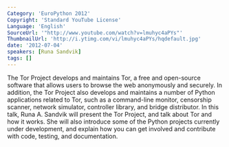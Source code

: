 ```yaml
---
Category: 'EuroPython 2012'
Copyright: 'Standard YouTube License'
Language: 'English'
SourceUrl: '"http://www.youtube.com/watch?v=lmuhyc4aPYs"'
ThumbnailUrl: 'http://i.ytimg.com/vi/lmuhyc4aPYs/hqdefault.jpg'
date: '2012-07-04'
speakers: [Runa Sandvik]
tags: []
---
```

The Tor Project develops and maintains Tor, a free and open-source software
that allows users to browse the web anonymously and securely. In addition, the
Tor Project also develops and maintains a number of Python applications
related to Tor, such as a command-line monitor, censorship scanner, network
simulator, controller library, and bridge distributor. In this talk, Runa A.
Sandvik will present the Tor Project, and talk about Tor and how it works. She
will also introduce some of the Python projects currently under development,
and explain how you can get involved and contribute with code, testing, and
documentation.

